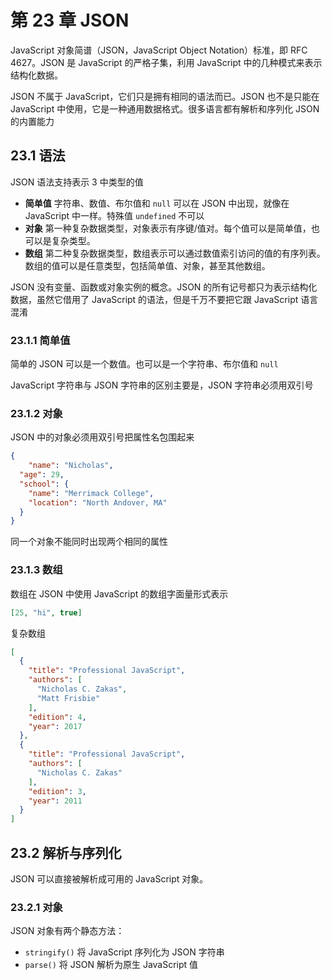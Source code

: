 # 第 23 章 JSON

JavaScript 对象简谱（JSON，JavaScript Object Notation）标准，即 RFC 4627。JSON  是 JavaScript 的严格子集，利用 JavaScript 中的几种模式来表示结构化数据。

JSON 不属于 JavaScript，它们只是拥有相同的语法而已。JSON 也不是只能在 JavaScript 中使用，它是一种通用数据格式。很多语言都有解析和序列化 JSON 的内置能力

## 23.1 语法

JSON 语法支持表示 3 中类型的值

- **简单值** 字符串、数值、布尔值和 `null` 可以在 JSON 中出现，就像在 JavaScript 中一样。特殊值 `undefined` 不可以
- **对象** 第一种复杂数据类型，对象表示有序键/值对。每个值可以是简单值，也可以是复杂类型。
- **数组** 第二种复杂数据类型，数组表示可以通过数值索引访问的值的有序列表。数组的值可以是任意类型，包括简单值、对象，甚至其他数组。

JSON 没有变量、函数或对象实例的概念。JSON 的所有记号都只为表示结构化数据，虽然它借用了 JavaScript 的语法，但是千万不要把它跟 JavaScript 语言混淆

### 23.1.1 简单值

简单的 JSON 可以是一个数值。也可以是一个字符串、布尔值和 `null`

JavaScript 字符串与 JSON 字符串的区别主要是，JSON 字符串必须用双引号

### 23.1.2 对象

JSON 中的对象必须用双引号把属性名包围起来

```json
{
	"name": "Nicholas",
  "age": 29,
  "school": {
    "name": "Merrimack College",
    "location": "North Andover, MA"
  }
}
```

同一个对象不能同时出现两个相同的属性

### 23.1.3 数组

数组在 JSON 中使用 JavaScript 的数组字面量形式表示

```json
[25, "hi", true]
```

复杂数组

```json
[
  {
    "title": "Professional JavaScript",
    "authors": [
      "Nicholas C. Zakas",
      "Matt Frisbie"
    ],
    "edition": 4,
    "year": 2017
  },
  {
    "title": "Professional JavaScript",
    "authors": [
      "Nicholas C. Zakas"
    ],
    "edition": 3,
    "year": 2011
  }
]
```



## 23.2 解析与序列化

JSON 可以直接被解析成可用的 JavaScript 对象。

### 23.2.1 对象

JSON 对象有两个静态方法：

- `stringify()` 将 JavaScript 序列化为 JSON 字符串
- `parse()` 将 JSON 解析为原生 JavaScript 值

